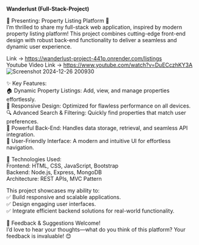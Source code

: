 **Wanderlust (Full-Stack-Project)** 

🌟 Presenting: Property Listing Platform 🏡       
I’m thrilled to share my full-stack web application, inspired by modern property listing platform! 
This project combines cutting-edge front-end design with robust back-end functionality to deliver a seamless and dynamic user experience.


Link -> https://wanderlust-project-441p.onrender.com/listings    
Youtube Video Link -> https://www.youtube.com/watch?v=DuECczhKY3A      
![Screenshot 2024-12-26 200930](https://github.com/user-attachments/assets/247b7ab4-7e88-4cbc-8200-1cb69a5ec169)


✨ Key Features:       
🏠 Dynamic Property Listings: Add, view, and manage properties effortlessly.   
📱 Responsive Design: Optimized for flawless performance on all devices.   
🔍 Advanced Search & Filtering: Quickly find properties that match user preferences.   
💾 Powerful Back-End: Handles data storage, retrieval, and seamless API integration.   
🌟 User-Friendly Interface: A modern and intuitive UI for effortless navigation.   

🔧 Technologies Used:        
Frontend: HTML, CSS, JavaScript, Bootstrap   
Backend: Node.js, Express, MongoDB   
Architecture: REST APIs, MVC Pattern       


This project showcases my ability to:          
✅ Build responsive and scalable applications.   
✅ Design engaging user interfaces.   
✅ Integrate efficient backend solutions for real-world functionality.   

💬 Feedback & Suggestions Welcome!            
I’d love to hear your thoughts—what do you think of this platform? Your feedback is invaluable! 😊
